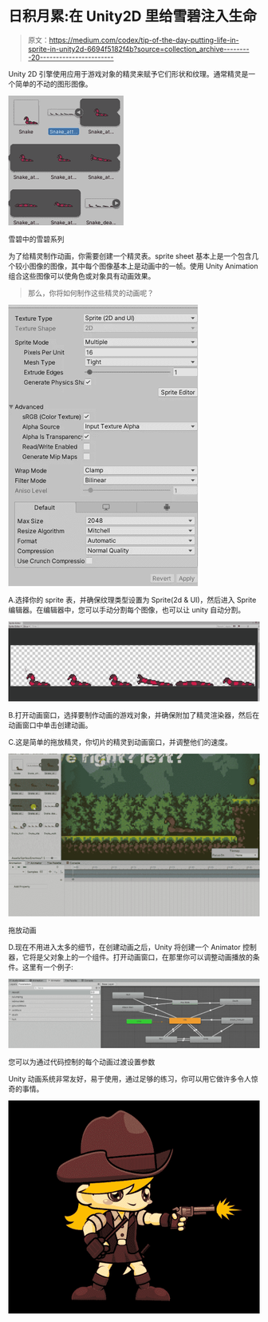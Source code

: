 # 日积月累:在 Unity2D 里给雪碧注入生命

> 原文：<https://medium.com/codex/tip-of-the-day-putting-life-in-sprite-in-unity2d-6694f5182f4b?source=collection_archive---------20----------------------->

Unity 2D 引擎使用应用于游戏对象的精灵来赋予它们形状和纹理。通常精灵是一个简单的不动的图形图像。

![](img/47c10596580aa1f7abbb3da48ce1a054.png)

雪碧中的雪碧系列

为了给精灵制作动画，你需要创建一个精灵表。sprite sheet 基本上是一个包含几个较小图像的图像，其中每个图像基本上是动画中的一帧。使用 Unity Animation 组合这些图像可以使角色或对象具有动画效果。

> 那么，你将如何制作这些精灵的动画呢？

![](img/6b40fb294360626211824a02d696c043.png)

A.选择你的 sprite 表，并确保纹理类型设置为 Sprite(2d & UI)，然后进入 Sprite 编辑器。在编辑器中，您可以手动分割每个图像，也可以让 unity 自动分割。

![](img/871bb6e045e02a18c1df94b4372fcf0d.png)

B.打开动画窗口，选择要制作动画的游戏对象，并确保附加了精灵渲染器，然后在动画窗口中单击创建动画。

C.这是简单的拖放精灵，你切片的精灵到动画窗口，并调整他们的速度。

![](img/2b305177aeffd3579ef3603c6e396c4a.png)

拖放动画

D.现在不用进入太多的细节，在创建动画之后，Unity 将创建一个 Animator 控制器，它将是父对象上的一个组件。打开动画窗口，在那里你可以调整动画播放的条件。这里有一个例子:

![](img/b94b0c3443ba47ee412e2bb74f7f933d.png)

您可以为通过代码控制的每个动画过渡设置参数

Unity 动画系统非常友好，易于使用，通过足够的练习，你可以用它做许多令人惊奇的事情。

![](img/6af2ca4c9d2fda3cda63c63d5e90654b.png)